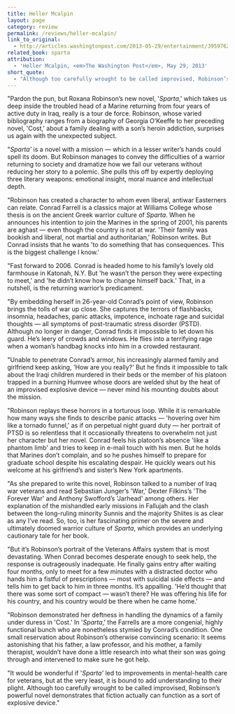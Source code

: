 ```yaml
---
title: Heller Mcalpin
layout: page
category: review
permalink: /reviews/heller-mcalpin/
link_to_original:
  - http://articles.washingtonpost.com/2013-05-29/entertainment/39597625_1_roxana-robinson-conrad-s-novel
related_book: sparta
attribution:
  - 'Heller Mcalpin, <em>The Washington Post</em>, May 29, 2013'
short_quote:
  - "Although too carefully wrought to be called improvised, Robinson’s powerful novel demonstrates that fiction actually can function as a sort of explosive device."
---
```

"Pardon the pun, but Roxana Robinson’s new novel, '<em>Sparta</em>,' which takes us deep inside the troubled head of a Marine returning from four years of active duty in Iraq, really is a tour de force. Robinson, whose varied bibliography ranges from a biography of Georgia O’Keeffe to her preceding novel, 'Cost,' about a family dealing with a son’s heroin addiction, surprises us again with the unexpected subject.

"<em>Sparta'</em> is a novel with a mission — which in a lesser writer’s hands could spell its doom. But Robinson manages to convey the difficulties of a warrior returning to society and dramatize how we fail our veterans without reducing her story to a polemic. She pulls this off by expertly deploying three literary weapons: emotional insight, moral nuance and intellectual depth.

"Robinson has created a character to whom even liberal, antiwar Easterners can relate. Conrad Farrell is a classics major at Williams College whose thesis is on the ancient Greek warrior culture of <em>Sparta</em>. When he announces his intention to join the Marines in the spring of 2001, his parents are aghast — even though the country is not at war. 'Their family was bookish and liberal, not martial and authoritarian,' Robinson writes. But Conrad insists that he wants 'to do something that has consequences. This is the biggest challenge I know.'

"Fast forward to 2006. Conrad is headed home to his family’s lovely old farmhouse in Katonah, N.Y. But 'he wasn’t the person they were expecting to meet,' and 'he didn’t know how to change himself back.' That, in a nutshell, is the returning warrior’s predicament.

"By embedding herself in 26-year-old Conrad’s point of view, Robinson brings the tolls of war up close. She captures the terrors of flashbacks, insomnia, headaches, panic attacks, impotence, inchoate rage and suicidal thoughts — all symptoms of post-traumatic stress disorder (PSTD). Although no longer in danger, Conrad finds it impossible to let down his guard. He’s leery of crowds and windows. He flies into a terrifying rage when a woman’s handbag knocks into him in a crowded restaurant.

"Unable to penetrate Conrad’s armor, his increasingly alarmed family and girlfriend keep asking, 'How are you really?' But he finds it impossible to talk about the Iraqi children murdered in their beds or the member of his platoon trapped in a burning Humvee whose doors are welded shut by the heat of an improvised explosive device — never mind his mounting doubts about the mission.

"Robinson replays these horrors in a torturous loop. While it is remarkable how many ways she finds to describe panic attacks — 'hovering over him like a tornado funnel,' as if on perpetual night guard duty — her portrait of PTSD is so relentless that it occasionally threatens to overwhelm not just her character but her novel. Conrad feels his platoon’s absence 'like a phantom limb' and tries to keep in e-mail touch with his men. But he holds that Marines don’t complain, and so he pushes himself to prepare for graduate school despite his escalating despair. He quickly wears out his welcome at his girlfriend’s and sister’s New York apartments.

"As she prepared to write this novel, Robinson talked to a number of Iraq war veterans and read Sebastian Junger’s 'War,' Dexter Filkins’s 'The Forever War' and Anthony Swofford’s 'Jarhead' among others. Her explanation of the mishandled early missions in Fallujah and the clash between the long-ruling minority Sunnis and the majority Shiites is as clear as any I’ve read. So, too, is her fascinating primer on the severe and ultimately doomed warrior culture of <em>Sparta</em>, which provides an underlying cautionary tale for her book.

"But it’s Robinson’s portrait of the Veterans Affairs system that is most devastating. When Conrad becomes desperate enough to seek help, the response is outrageously inadequate. He finally gains entry after waiting four months, only to meet for a few minutes with a distracted doctor who hands him a fistful of prescriptions — most with suicidal side effects — and tells him to get back to him in three months. It’s appalling. 'He’d thought that there was some sort of compact — wasn’t there? He was offering his life for his country, and his country would be there when he came home.'

"Robinson demonstrated her deftness in handling the dynamics of a family under duress in 'Cost.' In '<em>Sparta</em>,' the Farrells are a more congenial, highly functional bunch who are nonetheless stymied by Conrad’s condition. One small reservation about Robinson’s otherwise convincing scenario: It seems astonishing that his father, a law professor, and his mother, a family therapist, wouldn’t have done a little research into what their son was going through and intervened to make sure he got help.

"It would be wonderful if '<em>Sparta'</em> led to improvements in mental-health care for veterans, but at the very least, it is bound to add understanding to their plight. Although too carefully wrought to be called improvised, Robinson’s powerful novel demonstrates that fiction actually can function as a sort of explosive device."

